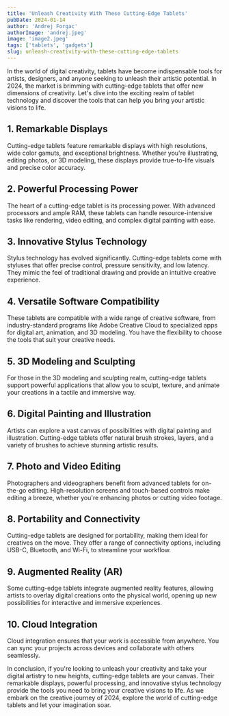 ```yaml
---
title: 'Unleash Creativity With These Cutting-Edge Tablets'
pubDate: 2024-01-14
author: 'Andrej Forgac'
authorImage: 'andrej.jpeg'
image: 'image2.jpeg'
tags: ['tablets', 'gadgets']
slug: unleash-creativity-with-these-cutting-edge-tablets
---
```


In the world of digital creativity, tablets have become indispensable tools for artists, designers, and anyone seeking to unleash their artistic potential. In 2024, the market is brimming with cutting-edge tablets that offer new dimensions of creativity. Let's dive into the exciting realm of tablet technology and discover the tools that can help you bring your artistic visions to life.

## **1. Remarkable Displays**

Cutting-edge tablets feature remarkable displays with high resolutions, wide color gamuts, and exceptional brightness. Whether you're illustrating, editing photos, or 3D modeling, these displays provide true-to-life visuals and precise color accuracy.

## **2. Powerful Processing Power**

The heart of a cutting-edge tablet is its processing power. With advanced processors and ample RAM, these tablets can handle resource-intensive tasks like rendering, video editing, and complex digital painting with ease.

## **3. Innovative Stylus Technology**

Stylus technology has evolved significantly. Cutting-edge tablets come with styluses that offer precise control, pressure sensitivity, and low latency. They mimic the feel of traditional drawing and provide an intuitive creative experience.

## **4. Versatile Software Compatibility**

These tablets are compatible with a wide range of creative software, from industry-standard programs like Adobe Creative Cloud to specialized apps for digital art, animation, and 3D modeling. You have the flexibility to choose the tools that suit your creative needs.

## **5. 3D Modeling and Sculpting**

For those in the 3D modeling and sculpting realm, cutting-edge tablets support powerful applications that allow you to sculpt, texture, and animate your creations in a tactile and immersive way.

## **6. Digital Painting and Illustration**

Artists can explore a vast canvas of possibilities with digital painting and illustration. Cutting-edge tablets offer natural brush strokes, layers, and a variety of brushes to achieve stunning artistic results.

## **7. Photo and Video Editing**

Photographers and videographers benefit from advanced tablets for on-the-go editing. High-resolution screens and touch-based controls make editing a breeze, whether you're enhancing photos or cutting video footage.

## **8. Portability and Connectivity**

Cutting-edge tablets are designed for portability, making them ideal for creatives on the move. They offer a range of connectivity options, including USB-C, Bluetooth, and Wi-Fi, to streamline your workflow.

## **9. Augmented Reality (AR)**

Some cutting-edge tablets integrate augmented reality features, allowing artists to overlay digital creations onto the physical world, opening up new possibilities for interactive and immersive experiences.

## **10. Cloud Integration**

Cloud integration ensures that your work is accessible from anywhere. You can sync your projects across devices and collaborate with others seamlessly.

In conclusion, if you're looking to unleash your creativity and take your digital artistry to new heights, cutting-edge tablets are your canvas. Their remarkable displays, powerful processing, and innovative stylus technology provide the tools you need to bring your creative visions to life. As we embark on the creative journey of 2024, explore the world of cutting-edge tablets and let your imagination soar.